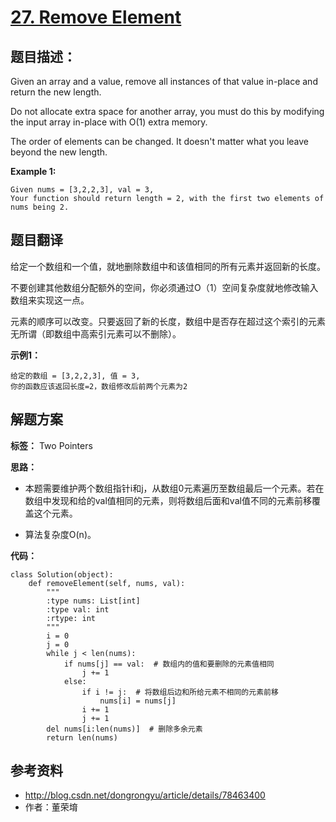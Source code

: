 # [27. Remove Element](https://leetcode.com/problems/remove-element/description/)

## 题目描述：

Given an array and a value, remove all instances of that value in-place and return the new length.

Do not allocate extra space for another array, you must do this by modifying the input array in-place with O(1) extra memory.

The order of elements can be changed. It doesn't matter what you leave beyond the new length.

**Example 1:**

```
Given nums = [3,2,2,3], val = 3,
Your function should return length = 2, with the first two elements of nums being 2.
```

## 题目翻译

给定一个数组和一个值，就地删除数组中和该值相同的所有元素并返回新的长度。

不要创建其他数组分配额外的空间，你必须通过O（1）空间复杂度就地修改输入数组来实现这一点。

元素的顺序可以改变。只要返回了新的长度，数组中是否存在超过这个索引的元素无所谓（即数组中高索引元素可以不删除）。


**示例1：**

```
给定的数组 = [3,2,2,3], 值 = 3,
你的函数应该返回长度=2，数组修改后前两个元素为2

```

## 解题方案

**标签：** Two Pointers

**思路：**

- 本题需要维护两个数组指针i和j，从数组0元素遍历至数组最后一个元素。若在数组中发现和给的val值相同的元素，则将数组后面和val值不同的元素前移覆盖这个元素。

- 算法复杂度O(n)。


**代码：**

```
class Solution(object):
    def removeElement(self, nums, val):
        """
        :type nums: List[int]
        :type val: int
        :rtype: int
        """
        i = 0
        j = 0
        while j < len(nums):
            if nums[j] == val:  # 数组内的值和要删除的元素值相同
                j += 1
            else:
                if i != j:  # 将数组后边和所给元素不相同的元素前移
                    nums[i] = nums[j]
                i += 1
                j += 1
        del nums[i:len(nums)]  # 删除多余元素
        return len(nums)
```

## 参考资料
- http://blog.csdn.net/dongrongyu/article/details/78463400
- 作者：董荣堉
